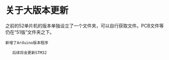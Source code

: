 # 关于大版本更新

之前的52单片机的版本单独设立了一个文件夹，可以自行获取文件。PCB文件等仍在“51版”文件夹之下。

 `新增了Arduino版本程序` 

`   后续将会更新STM32 `


